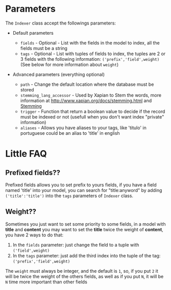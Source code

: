 # Parameters #

The `Indexer` class accept the followings parameters:

  * Default parameters
    * `fields` - Optional - List with the fields in the model to index, all the fields must be a string
    * `tags` - Optional - List with tuples of fields to index, the tuples are 2 or 3 fields with the following information: `('prefix','field',weight)` (See below for more information about `weight`)

  * Advanced parameters (everything optional)
    * `path` - Change the default location where the database must be stored
    * `stemming_lang_accessor` - Used by Xapian to Stem the words, more information at http://www.xapian.org/docs/stemming.html and [Stemming](Stemming.md)
    * `trigger` - Function that return a boolean value to decide if the record must be indexed or not (usefull when you don't want index "private" information)
    * `aliases` - Allows you have aliases to your tags, like 'titulo' in portuguese could be an alias to 'title' in english

# Little FAQ #
## Prefixed fields?? ##
Prefixed fields allows you to set prefix to yours fields, if you have a field named 'title' into your model, you can search for "title:anyword" by adding `('title':'title')` into the `tags` parameters of `Indexer` class.

## Weight?? ##
Sometimes you just want to set some priority to some fields, in a model with **title** and **content** you may want to set the **title** twice the weight of **content**, you have 2 ways to do that:

  1. In the `fields` parameter: just change the field to a tuple with `('field',weight)`
  1. In the `tags` parameter: just add the third index into the tuple of the tag: `('prefix','field',weight)`

The `weight` must always be integer, and the default is `1`, so, if you put `2` it will be twice the weight of the others fields, as well as if you put `N`, it will be `N` time more important than other fields